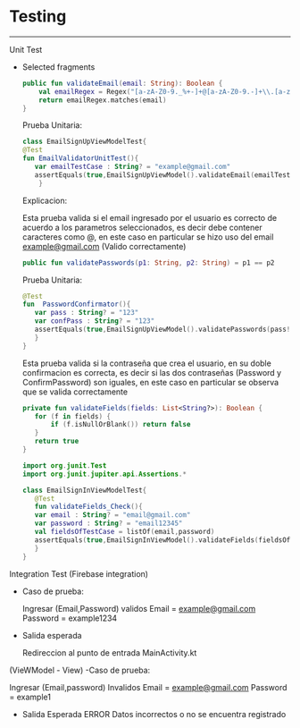 # Testing
--------
Unit Test
  - Selected fragments 
     
     
    ```kotlin
    public fun validateEmail(email: String): Boolean {
        val emailRegex = Regex("[a-zA-Z0-9._%+-]+@[a-zA-Z0-9.-]+\\.[a-zA-Z]{2,}")
        return emailRegex.matches(email)
    }
    ```

    Prueba Unitaria:

     ```kotlin
     class EmailSignUpViewModelTest{
     @Test
     fun EmailValidatorUnitTest(){
        var emailTestCase : String? = "example@gmail.com"
        assertEquals(true,EmailSignUpViewModel().validateEmail(emailTestCase!!))
         }
     ```
     Explicacion:
 
     Esta prueba valida si el email ingresado por el usuario es correcto de acuerdo a los parametros seleccionados, es decir debe contener caracteres como @, en este caso en particular se hizo uso del email 
     example@gmail.com (Valido correctamente)



     ```kotlin
     public fun validatePasswords(p1: String, p2: String) = p1 == p2
     ```

     
     Prueba Unitaria:
    
     ```kotlin
     @Test
     fun  PasswordConfirmator(){
        var pass : String? = "123"
        var confPass : String? = "123"
        assertEquals(true,EmailSignUpViewModel().validatePasswords(pass!!,confPass!!))
        }
     }
     ```

    Esta prueba valida si la contraseña que crea el usuario, en su doble confirmacion es correcta, es decir si las dos contraseñas (Password y ConfirmPassword) son iguales, en este caso en particular se observa que se valida correctamente

     ```kotlin
     private fun validateFields(fields: List<String?>): Boolean {
        for (f in fields) {
            if (f.isNullOrBlank()) return false
        }
        return true
     }
     ```

     ```kotlin
     import org.junit.Test
     import org.junit.jupiter.api.Assertions.*

     class EmailSignInViewModelTest{
        @Test
        fun validateFields_Check(){
        var email : String? = "email@gmail.com"
        var password : String? = "email12345"
        val fieldsOfTestCase = listOf(email,password)
        assertEquals(true,EmailSignInViewModel().validateFields(fieldsOfTestCase))
        }
     }
     ```

     
     
Integration Test
  (Firebase integration)
  - Caso de prueba:
    
     Ingresar (Email,Password) validos
     Email = example@gmail.com
     Password = example1234

  - Salida esperada

    Redireccion al punto de entrada MainActivity.kt

    
   (VieWModel - View)
   -Caso de prueba:

   Ingresar (Email,password) Invalidos
   Email = example@gmail.com
   Password = example1

   - Salida Esperada
   ERROR Datos incorrectos o no se encuentra registrado

  

     

         


         
